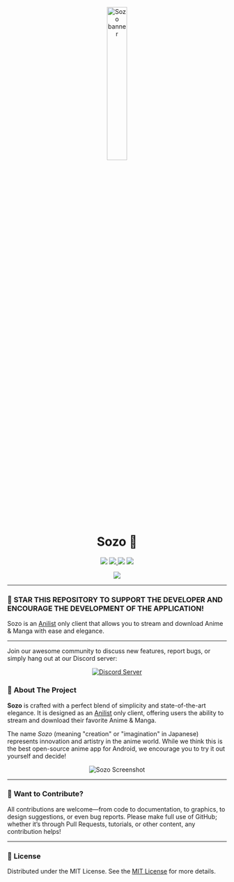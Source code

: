 <p align="center">
<a href="https://sozo.framer.website/">
   <img src="https://github.com/user-attachments/assets/bb1dd6b2-e41f-4fb5-b3db-a550bb6e5608" alt="Sozo banner" width="30%">
</a>
</p>

<p align="center">
   <h1 align="center"><strong>Sozo</strong> 🌟</h1>
</p>

<p align="center">
   <img src="https://img.shields.io/badge/platforms-android-blueviolet?style=for-the-badge"/>
   <a href="https://github.com/Sozo-app/Sozo/releases">
      <img src="https://img.shields.io/github/downloads/Sozo-app/Sozo/total?color=%233DDC84&logo=android&logoColor=%23fff&style=for-the-badge">
   </a>
      <a href="https://discord.gg/n22URhYvMR"><img src="https://img.shields.io/badge/Discord-7289DA?style=for-the-badge&logo=discord&logoColor=white"></a>
   <a href="https://telegram.me/sozoapp">
      <img src="https://img.shields.io/badge/Telegram-2CA5E0?style=for-the-badge&logo=telegram&logoColor=white">
   </a>
</p>

<p align="center">
   <a href="https://www.buymeacoffee.com/chihaku">
      <img src="https://img.buymeacoffee.com/button-api/?text=Buy me a coffee&emoji=&slug=chihaku&button_colour=FFDD00&font_colour=030201&font_family=Poppins&outline_colour=000000&coffee_colour=ffffff" />
   </a>
</p>

---

### 🚀 **STAR THIS REPOSITORY TO SUPPORT THE DEVELOPER AND ENCOURAGE THE DEVELOPMENT OF THE APPLICATION!**

Sozo is an [Anilist](https://anilist.co/) only client that allows you to stream and download Anime & Manga with ease and elegance.

---
Join our awesome community to discuss new features, report bugs, or simply hang out at our Discord server:

<p align="center">
   <a href="https://discord.gg/n22URhYvMR">
      <img src="https://invidget.switchblade.xyz/n22URhYvMR" alt="Discord Server">
   </a>
</p>



### 📖 **About The Project**

<p><strong>Sozo</strong> is crafted with a perfect blend of simplicity and state-of-the-art elegance. It is designed as an <a href="https://anilist.co/">Anilist</a> only client, offering users the ability to stream and download their favorite Anime & Manga.</p>
<p>The name <i>Sozo</i> (meaning "creation" or "imagination" in Japanese) represents innovation and artistry in the anime world. While we think this is the best open-source anime app for Android, we encourage you to try it out yourself and decide!</p>

<p align="center">
   <img src="https://github.com/user-attachments/assets/e9ec70f4-2ec4-4946-bd26-900510864f29" alt="Sozo Screenshot">
</p>

---

### 🤝 **Want to Contribute?**

All contributions are welcome—from code to documentation, to graphics, to design suggestions, or even bug reports. Please make full use of GitHub; whether it’s through Pull Requests, tutorials, or other content, any contribution helps!

---

### 📜 **License**

Distributed under the MIT License. See the [MIT License](https://opensource.org/licenses/MIT) for more details.
